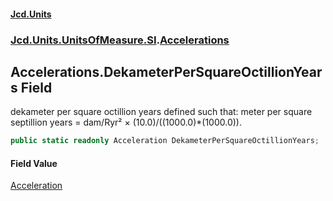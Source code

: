 #### [Jcd.Units](index.md 'index')
### [Jcd.Units.UnitsOfMeasure.SI](Jcd.Units.UnitsOfMeasure.SI.md 'Jcd.Units.UnitsOfMeasure.SI').[Accelerations](Accelerations.md 'Jcd.Units.UnitsOfMeasure.SI.Accelerations')

## Accelerations.DekameterPerSquareOctillionYears Field

dekameter per square octillion years defined such that: meter per square septillion years = dam/Ryr² ×
(10.0)/((1000.0)*(1000.0)).

```csharp
public static readonly Acceleration DekameterPerSquareOctillionYears;
```

#### Field Value
[Acceleration](Acceleration.md 'Jcd.Units.UnitTypes.Acceleration')